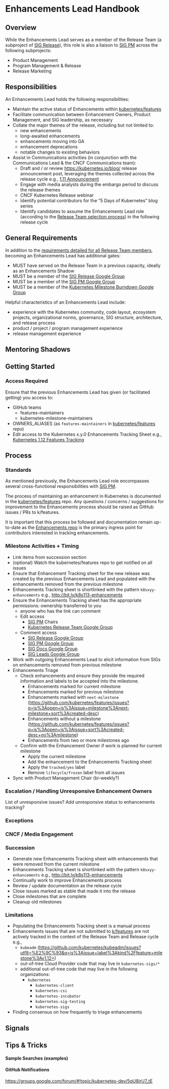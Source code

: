 # Enhancements Lead Handbook

## Overview

While the Enhancements Lead serves as a member of the Release Team (a subproject of [SIG Release][sig-release]), this role is also a liaison to [SIG PM][sig-pm] across the following subprojects:
- Product Management
- Program Management & Release
- Release Marketing

## Responsibilities

An Enhancements Lead holds the following responsibilities:
- Maintain the active status of Enhancements within [kubernetes/features][k/features]
- Facilitate communication between Enhancement Owners, Product Management, and SIG leadership, as necessary
- Collate the major themes of the release, including but not limited to:
  - new enhancements
  - long-awaited enhancements
  - enhancements moving into GA
  - enhancement deprecations
  - notable changes to existing behaviors
- Assist in Communications activities (in conjunction with the Communications Lead & the CNCF Communications team):
  - Draft and / or review https://kubernetes.io/blog/ release announcement post, leveraging the themes collected across the release cycle e.g., [1.11 Announcement][1.11-announcement]
  - Engage with media analysts during the embargo period to discuss the release themes
  - CNCF Kubernetes Release webinar
  - Identify potential contributors for the “5 Days of Kubernetes” blog series
  - Identify candidates to assume the Enhancements Lead role (according to the [Release Team selection process][rt-selection]) in the following release cycle

## General Requirements

In addition to the [requirements detailed for all Release Team members][rt-requirements], becoming an Enhancements Lead has additional gates:
  - MUST have served on the Release Team in a previous capacity, ideally as an Enhancements Shadow
  - MUST be a member of the [SIG Release Google Group][sig-release-group]
  - MUST be a member of the [SIG PM Google Group][sig-pm-group]
  - MUST be a member of the [Kubernetes Milestone Burndown Google Group][burndown-group]

Helpful characteristics of an Enhancements Lead include:
- experience with the Kubernetes community, code layout, ecosystem projects, organizational norms, governance, SIG structure, architecture, and release process
- product / project / program management experience
- release management experience

## Mentoring Shadows

## Getting Started

### Access Required
Ensure that the previous Enhancements Lead has given (or facilitated getting) you access to:
- GitHub teams
  - features-maintainers
  - kubernetes-milestone-maintainers
- OWNERS_ALIASES (as `features-maintainers` in [kubernetes/features][k/features] repo)
- Edit access to the Kubernetes x.y.0 Enhancements Tracking Sheet e.g., [Kubernetes 1.12 Features Tracking][1.12-tracking]

## Process

### Standards
As mentioned previously, the Enhancements Lead role encompasses several cross-functional responsibilities with [SIG PM][sig-pm].

The process of maintaining an enhancement in Kubernetes is documented in the [kubernetes/features][k/features] repo. Any questions / concerns / suggestions for improvement to the Enhancements process should be raised as GitHub issues / PRs to k/features.

It is important that this process be followed and documentation remain up-to-date as the [Enhancements repo][k/features] is the primary ingress point for contributors interested in tracking enhancements.

### Milestone Activities + Timing
- Link items from succession section
- (optional) Watch the kubernetes/features repo to get notified on all issues
- Ensure that Enhancement Tracking sheet for the new release was created by the previous Enhancements Lead and populated with the enhancements removed from the previous milestone
- Enhancements Tracking sheet is shortlinked with the pattern `k8sxyy-enhancements` e.g., http://bit.ly/k8s113-enhancements
- Ensure the Enhancements Tracking sheet has the appropriate permissions:
ownership transferred to you
  - anyone who has the link can comment
  - Edit access
    - [SIG PM][sig-pm] Chairs
    - [Kubernetes Release Team Google Group][rt-group]
  - Comment access
    - [SIG Release Google Group][sig-release-group]
    - [SIG PM Google Group][sig-pm-group]
    - [SIG Docs Google Group][sig-docs-group]
    - [SIG Leads Google Group][sig-leads-group]
- Work with outgoing Enhancements Lead to elicit information from SIGs on enhancements removed from previous milestone
- Enhancements Triage
  - Check enhancements and ensure they provide the required information and labels to be accepted into the milestone.
    - Enhancements marked for current milestone
    - Enhancements marked for previous milestone
    - Enhancements marked with `next-milestone` (https://github.com/kubernetes/features/issues?q=is%3Aopen+is%3Aissue+milestone%3Anext-milestone+sort%3Acreated-desc)
    - Enhancements without a milestone (https://github.com/kubernetes/features/issues?q=is%3Aopen+is%3Aissue+sort%3Acreated-desc+no%3Amilestone)
    - Enhancements from two or more milestones ago
  - Confirm with the Enhancement Owner if work is planned for current milestone
    - Apply the current milestone
    - Add the enhancement to the Enhancements Tracking sheet
    - Apply the `tracked/yes` label
    - Remove `lifecycle/frozen` label from all issues
- Sync with Product Management Chair (bi-weekly?)

### Escalation / Handling Unresponsive Enhancement Owners
List of unresponsive issues? Add unresponsive status to enhancements tracking?

### Exceptions

### CNCF / Media Engagement

### Succession
- Generate new Enhancements Tracking sheet with enhancements that were removed from the current milestone
- Enhancements Tracking sheet is shortlinked with the pattern `k8sxyy-enhancements` e.g., http://bit.ly/k8s113-enhancements
- Continually work to improve Enhancements process
- Review / update documentation as the release cycle
- Close issues marked as stable that made it into the release
- Close milestones that are complete
- Cleanup old milestones

### Limitations
- Populating the Enhancements Tracking sheet is a manual process
- Enhancements issues that are not submitted to [k/features][k/features] are not actively tracked in the context of the Release Team and Release cycle e.g.,
  - `kubeadm` (https://github.com/kubernetes/kubeadm/issues?utf8=%E2%9C%93&q=is%3Aissue+label%3Akind%2Ffeature+milestone%3Av1.12+)
  - out-of-tree Cloud Provider code that may live in `kubernetes-sigs/*`
  - additional out-of-tree code that may live in the following organizations:
    - `kubernetes`
		- `kubernetes-client`
		- `kubernetes-csi`
		- `kubernetes-incubator`
		- `kubernetes-sig-testing`
		- `kubernetes-sigs`
- Finding consensus on how frequently to triage enhancements

## Signals

## Tips & Tricks

#### Sample Searches (examples)

#### GitHub Notifications
https://groups.google.com/forum/#!topic/kubernetes-dev/5qU8irU7_tE


[burndown-group]: https://groups.google.com/forum/#!forum/kubernetes-milestone-burndown
[k/features]: https://github.com/kubernetes/features
[rt-group]: https://groups.google.com/forum/#!forum/kubernetes-release-team
[rt-selection]: /README.md#release-team-selection
[rt-requirements]: /README.md#release-team-requirements
[sig-docs-group]: https://groups.google.com/forum/#!forum/kubernetes-sig-docs
[sig-leads-group]: https://groups.google.com/forum/#!forum/kubernetes-sig-leads
[sig-pm]: https://github.com/kubernetes/community/blob/master/sig-pm/README.md
[sig-pm-group]: https://groups.google.com/forum/#!forum/kubernetes-pm
[sig-release]: https://github.com/kubernetes/community/blob/master/sig-release/README.md
[sig-release-group]: https://groups.google.com/forum/#!forum/kubernetes-sig-release
[1.11-announcement]: https://kubernetes.io/blog/2018/06/27/kubernetes-1.11-release-announcement/
[1.12-tracking]: http://bit.ly/k8s112-features
